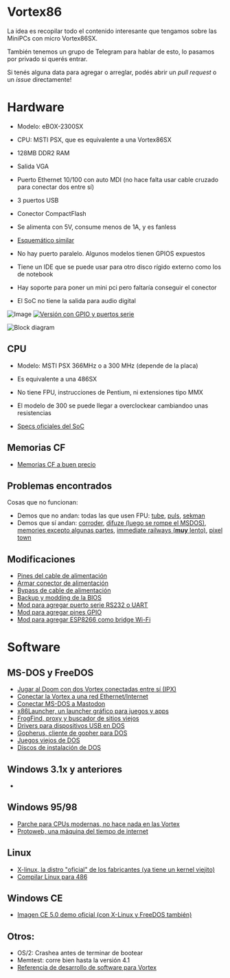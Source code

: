 # Vortex86

La idea es recopilar todo el contenido interesante que tengamos sobre las MiniPCs con micro Vortex86SX.

También tenemos un grupo de Telegram para hablar de esto, lo pasamos por privado si querés entrar.

Si tenés alguna data para agregar o arreglar, podés abrir un _pull request_ o un _issue_ directamente! 

# Hardware

- Modelo: eBOX-2300SX
- CPU: MSTI PSX, que es equivalente a una Vortex86SX
- 128MB DDR2 RAM
- Salida VGA
- Puerto Ethernet 10/100 con auto MDI (no hace falta usar cable cruzado para conectar dos entre sí)
- 3 puertos USB
- Conector CompactFlash
- Se alimenta con 5V, consume menos de 1A, y es fanless
- [Esquemático similar](https://www.vortex86.com/downloadsStart?serial=VSX-EVB-SCH)

- No hay puerto paralelo. Algunos modelos tienen GPIOS expuestos
- Tiene un IDE que se puede usar para otro disco rígido externo como los de notebook
- Hay soporte para poner un mini pci pero faltaría conseguir el conector
- El SoC no tiene la salida para audio digital

![Image](https://m.media-amazon.com/images/I/41fR1BKOhvL.jpg)
[![Versión con GPIO y puertos serie](https://upload.wikimedia.org/wikipedia/commons/thumb/e/ec/EBOX_PC_2300_SX_internal.jpg/562px-EBOX_PC_2300_SX_internal.jpg)](https://commons.wikimedia.org/wiki/File:EBOX_PC_2300_SX_internal.jpg)

![Block diagram](https://www.dmp.com.tw/tech/vortex86sx/img/Vortex86SX_block_diagram.gif)

## CPU
- Modelo: MSTI PSX 366MHz o a 300 MHz (depende de la placa)
- Es equivalente a una 486SX
- No tiene FPU, instrucciones de Pentium, ni extensiones tipo MMX
- El modelo de 300 se puede llegar a overclockear cambiandoo unas resistencias

- [Specs oficiales del SoC](https://www.dmp.com.tw/tech/vortex86sx/)

## Memorias CF
- [Memorias CF a buen precio](https://articulo.mercadolibre.com.ar/MLA-873109407-apacer-memoria-compact-flesh-cf5-32-gb-_JM?quantity=1)

## Problemas encontrados

Cosas que no funcionan:
- Demos que no andan: todas las que usen FPU: [tube](https://www.pouet.net/prod.php?which=3397), [puls](https://www.pouet.net/prod.php?which=53816), [sekman](https://www.pouet.net/prod.php?which=54490)
- Demos que sí andan: [corroder](https://www.pouet.net/prod.php?which=94159), [difuze (luego se rompe el MSDOS)](https://www.pouet.net/prod.php?which=55777), [memories excepto algunas partes](https://www.pouet.net/prod.php?which=85227), [immediate railways (**muy** lento)](https://www.pouet.net/prod.php?which=66380), [pixel town](https://www.pouet.net/prod.php?which=32212)

## Modificaciones

- [Pines del cable de alimentación](https://www.youtube.com/watch?v=gUz2xTNYLwo&t=72s)
- [Armar conector de alimentación](https://www.youtube.com/watch?v=4KoLS5mJQUQ)
- [Bypass de cable de alimentación](mod_power_bypass.md)
- [Backup y modding de la BIOS](mod_bios.md)
- [Mod para agregar puerto serie RS232 o UART](mod_rs232.md)
- [Mod para agregar pines GPIO](mod_gpio.md)
- [Mod para agregar ESP8266 como bridge Wi-Fi](https://vintage2000.org/dos/serial_wifi_adapter)

# Software

## MS-DOS y FreeDOS
- [Jugar al Doom con dos Vortex conectadas entre sí (IPX)](dos_doom.md)
- [Conectar la Vortex a una red Ethernet/Internet](dos_ethernet.md)
- [Conectar MS-DOS a Mastodon](https://fabulous.systems/posts/2023/08/connecting-ms-dos-to-the-internet-and-the-fediverse/)
- [x86Launcher, un launcher gráfico para juegos y apps](https://github.com/megatron-uk/x86Launcher)
- [FrogFind, proxy y buscador de sitios viejos](http://frogfind.com/)
- [Drivers para dispositivos USB en DOS](https://www.bretjohnson.us/)
- [Gopherus, cliente de gopher para DOS](https://sourceforge.net/projects/gopherus/)
- [Juegos viejos de DOS](https://archive.org/details/DOSGamesCollection2015)
- [Discos de instalación de DOS](https://winworldpc.com/product/ms-dos/622)

## Windows 3.1x y anteriores
- 

## Windows 95/98
- [Parche para CPUs modernas, no hace nada en las Vortex](https://github.com/JHRobotics/patcher9x)
- [Protoweb, una máquina del tiempo de internet](https://protoweb.org/)

## Linux
- [X-linux, la distro "oficial" de los fabricantes (ya tiene un kernel viejito)](http://www.dmp.com.tw/tech/os-xlinux/xlinux-manual-5.7.htm)
- [Compilar Linux para 486](https://ocawesome101.github.io/486-linux.html)

## Windows CE
- [Imagen CE 5.0 demo oficial (con X-Linux y FreeDOS también)](http://www.dmp.com.tw/tech/vortex86sx/demo/070529.GHO)

## Otros: 
- OS/2: Crashea antes de terminar de bootear
- Memtest: corre bien hasta la versión 4.1
- [Referencia de desarrollo de software para Vortex](http://www.dmp.com.tw/tech/DMP_Vortex86_Series_Software_Programming_Reference_091216.pdf)